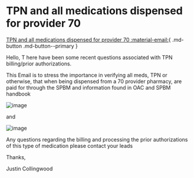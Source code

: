 # TPN and all medications dispensed for provider 70

[TPN and all medications dispensed for provider 70 :material-email:](https://mygainwell-my.sharepoint.com/:u:/r/personal/christopher_nguyen_gainwelltechnologies_com/Documents/Evergreen/Emails/TPN%20and%20all%20medications%20dispensed%20for%20provider%2070.msg?csf=1&web=1&e=EKbUZ6){ .md-button .md-button--primary }

Hello, 
T
here have been some recent questions associated with TPN billing/prior authorizations.

This Email is to stress the importance in verifying all meds, TPN or otherwise, that when being dispensed from a 70 provider pharmacy, are paid for through the SPBM and information found in OAC and SPBM handbook

![image](https://user-images.githubusercontent.com/122046056/227435548-256fd9e5-ecf3-435d-b363-8af6bb415304.png)

and

![image](https://user-images.githubusercontent.com/122046056/227435573-a9200983-4026-46ef-8ea9-05ab6d3eea7a.png)

Any questions regarding the billing and processing the prior authorizations of this type of medication please contact your leads

Thanks,
 
Justin Collingwood
